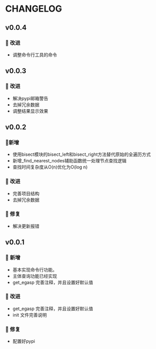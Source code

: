 # CHANGELOG

<!-- ### 新增功能
- 添加了对新文件格式的支持。
- 增加了自动保存功能，防止数据丢失。

### 改进
- 优化了代码结构，提升了运行效率。
- 改进了用户界面，使其更加直观易用。

### 修复
- 修复了在特定情况下程序崩溃的问题。
- 修正了若干已知的bug。

### 其他
- 新增 CHANGELOG.md 文件，用于记录版本更新日志。
 -->
## v0.0.4

### 🚀 改进

- 调整命令行工具的命令

## v0.0.3

### 🚀 改进

- 解决pypi邮箱警告
- 去掉冗余数据
- 调整结果显示效果


## v0.0.2

### 🎉新增

- 使用bisect模块的bisect_left和bisect_right方法替代原始的全遍历方式
- 新增_find_nearest_nodes辅助函数统一处理节点查找逻辑
- 查找时间复杂度从O(n)优化为O(log n)

### 🚀 改进

- 完善项目结构
- 去掉冗余数据

### 🐛 修复

- 解决更新报错

## v0.0.1

### 🎉 新增

- 基本实现命令行功能。
- 主体查询功能已经实现
- get_egasp 完善注释，并且设置好默认值

### 🚀 改进

- get_egasp 完善注释，并且设置好默认值
- init 文件完善说明

### 🐛 修复

- 配置好pypi
